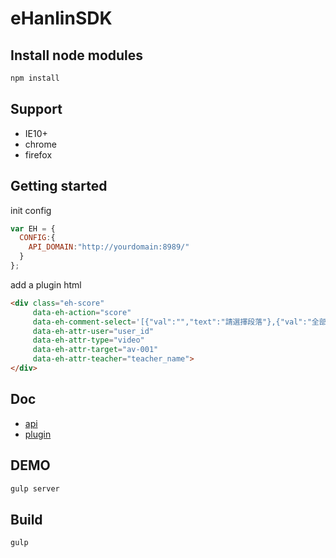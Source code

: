 
eHanlinSDK
==============================

## Install node modules

```bash
npm install
```

## Support

* IE10+
* chrome
* firefox

## Getting started

init config
```js
var EH = {
  CONFIG:{
    API_DOMAIN:"http://yourdomain:8989/"
  }
};
```

add a plugin html
```html
<div class="eh-score"
     data-eh-action="score"
     data-eh-comment-select='[{"val":"","text":"請選擇段落"},{"val":"全部","text":"全部"}]'
     data-eh-attr-user="user_id"
     data-eh-attr-type="video"
     data-eh-attr-target="av-001"
     data-eh-attr-teacher="teacher_name">
</div>  
```

## Doc

* [api](//github.com/eHanlin/eHanlin-js-sdk/blob/master/doc/api.md)
* [plugin](//github.com/eHanlin/eHanlin-js-sdk/blob/master/doc/plugin.md)

## DEMO

```bash
gulp server
```

## Build

```bash
gulp
```

